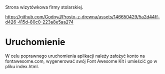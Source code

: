 Strona wizytówkowa firmy stolarskiej.


https://github.com/GodnyJ/Prosto-z-drewna/assets/146650429/5a2d44ff-d426-415d-80c0-223a8e5aa274


# Uruchomienie

W celu poprawnego uruchomienia aplikacji należy założyć konto na fontawesome.com, wygenerować swój Font Awesome Kit i umieścić go w pliku index.html.

